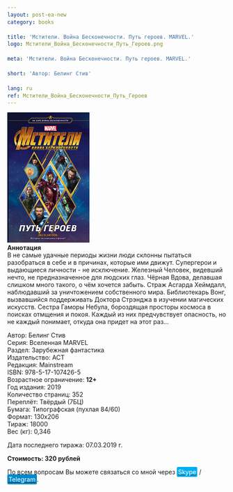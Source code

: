 ```yaml
---
layout: post-ea-new
category: books

title: 'Мстители. Война Бесконечности. Путь героев. MARVEL.'
logo: Мстители_Война_Бесконечности_Путь_Героев.png

meta: 'Мстители. Война Бесконечности. Путь героев. MARVEL.'

short: 'Автор: Белинг Стив'

lang: ru
ref: Мстители_Война_Бесконечности_Путь_Героев
---
```


<a data-fancybox="gallery" href="/img/books/Мстители_Война_Бесконечности_Путь_Героев.png"><img src="/img/books/Мстители_Война_Бесконечности_Путь_Героев.png" alt=""></a>  
**Аннотация**  
В не самые удачные периоды жизни люди склонны пытаться разобраться в себе и в причинах, которые ими движут. Супергерои и выдающиеся личности - не исключение. Железный Человек, видевший нечто, не предназначенное для людских глаз. Чёрная Вдова, делавшая слишком много такого, о чём хочется забыть. Страж Асгарда Хеймдалл, наблюдавший за уничтожением собственного мира. Библиотекарь Вонг, вызвавшийся поддерживать Доктора Стрэнджа в изучении магических искусств. Сестра Гаморы Небула, бороздящая просторы космоса в поисках отмщения и покоя. Каждый из них предчувствует опасность, но не каждый понимает, откуда она придет на этот раз…

Автор: Белинг Стив  
Серия: Вселенная MARVEL  
Раздел: Зарубежная фантастика  
Издательство: АСТ  
Редакция: Mainstream  
ISBN: 978-5-17-107426-5  
Возрастное ограничение: **12+**  
Год издания: 2019  
Количество страниц: 352  
Переплёт: Твёрдый  (7БЦ)  
Бумага: Типографская (пухлая 84/60)  
Формат: 130х206  
Тираж: 18000  
Вес (кг): 0,346

Дата последнего тиража:	07.03.2019 г.

**Стоимость: 320 рублей**

По всем вопросам Вы можете связаться со мной через <a href="skype:chutkoy89?call" target="_blank"><span style="background-color:#00aff0; color:white; padding:3px; border-radius: 3px">Skype</span></a> / <a href="https://t.me/chutkoy" target="_blank"><span style="background-color:#0088cc; color:white; padding:3px; border-radius: 3px">Telegram</span></a>.